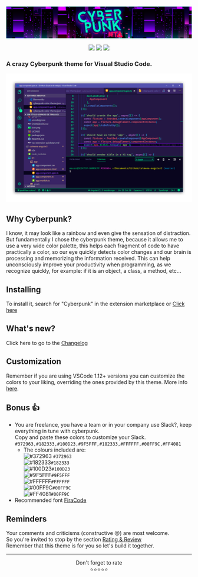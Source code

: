 
![Banner Cyberpunk](/assets/banner.jpg?raw=true "Banner Cyberpunk")
<p align="center">
<img src="https://img.shields.io/vscode-marketplace/d/max-SS.cyberpunk.svg?style=flat-square"/>
<img src="https://img.shields.io/vscode-marketplace/r/max-SS.cyberpunk.svg?style=flat-square"/>
<img src="https://img.shields.io/vscode-marketplace/v/max-SS.cyberpunk.svg?style=flat-square"/>
</p>

### A crazy Cyberpunk theme for Visual Studio Code.
![Code Screenshot](/assets/preview.png?raw=true "Code Screenshot")

## Why Cyberpunk?
I know, it may look like a rainbow and even give the sensation of distraction.
But fundamentally I chose the cyberpunk theme, because it allows me to use a very wide color palette, this helps each fragment of code to have practically a color, so our eye quickly detects color changes and our brain is processing and memorizing the information received. This can help unconsciously improve your productivity when programming, as we recognize quickly, for example: if it is an object, a class, a method, etc...

## Installing

To install it, search for "Cyberpunk" in the extension marketplace or [Click here](https://marketplace.visualstudio.com/items?itemName=max-SS.cyberpunk)

## What's new?

Click here to go to the [Changelog](https://github.com/max-SS/cyberpunk/blob/master/CHANGELOG.md)

## Customization

Remember if you are using VSCode 1.12+ versions you can customize the colors to your liking, overriding the ones provided by this theme. More info [here](https://code.visualstudio.com/docs/getstarted/theme-color-reference).

## Bonus 👍
- You are freelance, you have a team or in your company use Slack?, keep everything in tune with cyberpunk.   
Copy and paste these colors to customize your Slack.
`#372963,#182333,#100D23,#9F5FFF,#182333,#FFFFFF,#00FF9C,#FF4081`  
  - The colours included are:  
![#372963](https://placehold.it/15/372963/000000?text=+) `#372963`  
![#182333](https://placehold.it/15/182333/000000?text=+)`#182333`  
![#100D23](https://placehold.it/15/100D23/000000?text=+)`#100D23`  
![#9F5FFF](https://placehold.it/15/9F5FFF/000000?text=+)`#9F5FFF`  
![#FFFFFF](https://placehold.it/15/FFFFFF/000000?text=+)`#FFFFFF`  
![#00FF9C](https://placehold.it/15/00FF9C/000000?text=+)`#00FF9C`  
![#FF4081](https://placehold.it/15/FF4081/000000?text=+)`#00FF9C`   
- Recommended font [FiraCode](https://github.com/tonsky/FiraCode)

## Reminders 

Your comments and criticisms (constructive 😜) are most welcome.  
So you're invited to stop by the section [Rating & Review](https://marketplace.visualstudio.com/items?itemName=max-SS.cyberpunk#review-details)  
Remember that this theme is for you so let's build it together.

---

<div align="center">Don't forget to rate</div>
<div align="center"><span>⭐️⭐️⭐️⭐️⭐</span></div>
